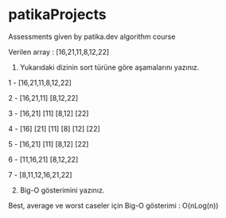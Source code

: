 # patikaProjects
Assessments given by patika.dev algorithm course

Verilen array : [16,21,11,8,12,22]

1) Yukarıdaki dizinin sort türüne göre aşamalarını yazınız.

1 -         [16,21,11,8,12,22]

2 -      [16,21,11]      [8,12,22]

3 -    [16,21]  [11]    [8,12]  [22]

4 -  [16]  [21]  [11]  [8]  [12]  [22]

5 -    [16,21]  [11]    [8,12]  [22]

6 -     [11,16,21]       [8,12,22]

7 -         [8,11,12,16,21,22]


2) Big-O gösterimini yazınız.

Best, average ve worst caseler için Big-O gösterimi : O(nLog(n))
